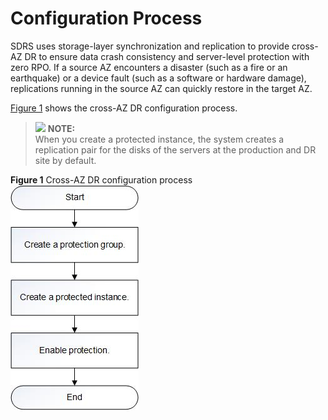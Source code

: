 # Configuration Process<a name="EN-US_TOPIC_0108180816"></a>

SDRS uses storage-layer synchronization and replication to provide cross-AZ DR to ensure data crash consistency and server-level protection with zero RPO. If a source AZ encounters a disaster \(such as a fire or an earthquake\) or a device fault \(such as a software or hardware damage\), replications running in the source AZ can quickly restore in the target AZ.

[Figure 1](#fig19593154813218)  shows the cross-AZ DR configuration process.

>![](/images/icon-note.gif) **NOTE:**   
>When you create a protected instance, the system creates a replication pair for the disks of the servers at the production and DR site by default.   

**Figure  1**  Cross-AZ DR configuration process<a name="fig19593154813218"></a>  
![](figures/cross-az-dr-configuration-process.png "cross-az-dr-configuration-process")

